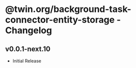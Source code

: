 # @twin.org/background-task-connector-entity-storage - Changelog

## v0.0.1-next.10

- Initial Release
